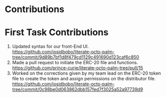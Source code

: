 # Contributions

# First Task Contributions
1. Updated syntax for our front-End UI. 
https://github.com/josidbobo/literate-octo-palm-tree/commit/9d89b7bf1d8f479cd1129c491690d123caf6c850
2. Made a pull request to initiate the ERC-20 file and functions. 
https://github.com/prince-curie/literate-octo-palm-tree/pull/15
3. Worked on the corrections given by my team lead on the ERC-20 token file to create the token and assign permissions on the distributor file.
https://github.com/josidbobo/literate-octo-palm-tree/commit/0c98be0d063862dbb157fed7f3025a52a97739d9
